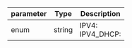 | parameter | Type | Description |
| ----------- | ----------- |----------- |
| enum  |  string  | IPV4: <br/>IPV4_DHCP:    |